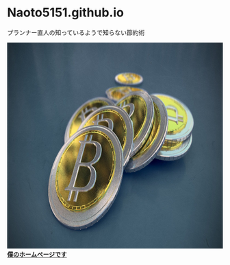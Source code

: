 # Naoto5151.github.io

プランナー直人の知っているようで知らない節約術

<img src="./bitcoin.jpg" width="640px" height="480px" alt="BIT">
<a href="https://naoto5151.github.io/" style="font-weight:bold">僕のホームページです</a> 
